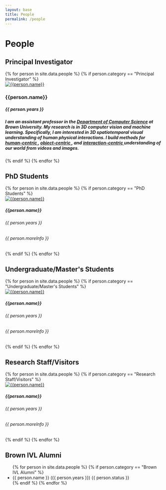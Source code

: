 ```yaml
---
layout: base
title: People
permalink: /people
---
```


# People

## Principal Investigator

<div class="people-category">
    {% for person in site.data.people %}
        {% if person.category == "Principal Investigator" %}
        <div class="row pi-about">
            <div class="col pi-image"> 
                <a href="{{person.link}}" target="_blank">
                    <img class="img-fluid" src="assets/{{ person.imgPath }}" alt="{{person.name}}">
                </a>
            </div>
            <div class="col pi-body">
                <h3>{{person.name}}</h3>
                <h5>{{ person.years }} </h5>
                <h5 class="bio"> 
                    I am an assistant professor in the <a href="https://cs.brown.edu/">Department of Computer Science</a> at Brown University. My research is in <b>3D computer vision and machine learning</b>. Specifically, I am interested in 3D spatiotemporal visual understanding of human physical interactions. I build methods for <a href="https://vcai.mpi-inf.mpg.de/projects/VNect/"> human-centric </a>, <a href="https://geometry.stanford.edu/projects/NOCS_CVPR2019/"> object-centric </a>, and <a href="https://storage.googleapis.com/pirk.io/index.html"> interaction-centric </a> understanding of our world from videos and images.
                </h5>
            </div>
        </div>
        {% endif %}
    {% endfor %}
</div>

## PhD Students

<div class="row people-category">
    {% for person in site.data.people %}
        {% if person.category == "PhD Students" %}
        <div class="person-item">
            <a href="{{person.link}}" target="_blank">
                <img class="card-img-top img-fluid" src="assets/{{ person.imgPath }}" alt="{{person.name}}">
            </a>
            <div class="card-body">
                <h5 class="card-title">{{person.name}}</h5>
                <div class="card-text"> 
                    <h6>{{ person.years }} </h6>
                    <h6>{{ person.moreInfo }} </h6>
                </div>
            </div>
        </div>
        {% endif %}
    {% endfor %}
</div>

## Undergraduate/Master's Students

<div class="row people-category">
    {% for person in site.data.people %}
        {% if person.category == "Undergraduate/Master's Students" %}
        <div class="person-item">
            <a href="{{person.link}}" target="_blank">
                <img class="card-img-top img-fluid" src="assets/{{ person.imgPath }}" alt="{{person.name}}">
            </a>
            <div class="card-body">
                <h5 class="card-title">{{person.name}}</h5>
                <div class="card-text"> 
                    <h6>{{ person.years }} </h6>
                    <h6>{{ person.moreInfo }} </h6>
                </div>
            </div>
        </div>
        {% endif %}
    {% endfor %}
</div>

## Research Staff/Visitors

<div class="row people-category">
    {% for person in site.data.people %}
        {% if person.category == "Research Staff/Visitors" %}
        <div class="person-item">
            <a href="{{person.link}}" target="_blank">
                <img class="card-img-top img-fluid" src="assets/{{ person.imgPath }}" alt="{{person.name}}">
            </a>
            <div class="card-body">
                <h5 class="card-title">{{person.name}}</h5>
                <div class="card-text"> 
                    <h6>{{ person.years }} </h6>
                    <h6>{{ person.moreInfo }} </h6>
                </div>
            </div>
        </div>
        {% endif %}
    {% endfor %}
</div>

## Brown IVL Alumni

<ul>
    {% for person in site.data.people %} 
        {% if person.category == "Brown IVL Alumni" %}
        <li>
            {{ person.name }}
            ({{ person.years }}) 
            {{ person.status }}
        </li>
        {% endif %}
    {% endfor %}
</ul>

<!-- TODO: style items -->
